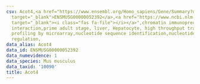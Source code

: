 ```yaml
---
csv: Acot4,<a href="https://www.ensembl.org/Homo_sapiens/Gene/Summary?db=core;g=ENSMUSG00000052392"
  target="_blank">ENSMUSG00000052392</a>,<a href="https://www.ncbi.nlm.nih.gov/pubmed/23834426"
  target="_blank"><i class="fas fa-file"></i></a>",chromatin immunoprecipitation assay,direct
  interaction,prime adult stage, liver, Hepatocyte, high throughput transcription
  profiling by microarray,nucleotide sequence identification,nucleotide sequence identification,transcriptional
  regulation,
data_alias: Acot4
data_id: ENSMUSG00000052392
data_numevidence: 1
data_species: Mus musculus
data_taxid: '10090'
title: Acot4
---
```

